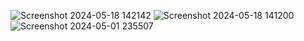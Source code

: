 ![Screenshot 2024-05-18 142142](https://github.com/Ashwini0187/DataAnalyst-Project/assets/66367013/0fdbd742-17d6-4283-8bf3-0f61a6eaa507)
![Screenshot 2024-05-18 141200](https://github.com/Ashwini0187/DataAnalyst-Project/assets/66367013/68baef79-077b-4339-9906-1ea0981cd298)
![Screenshot 2024-05-01 235507](https://github.com/Ashwini0187/DataAnalyst-Project/assets/66367013/860a1f24-6c75-42ff-8e07-ddae3c8518d0)
